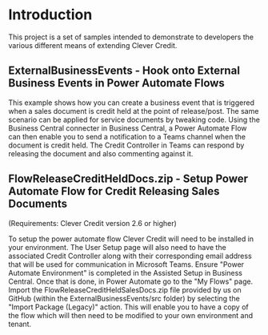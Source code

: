 # Introduction
This project is a set of samples intended to demonstrate to developers the various different means of extending Clever Credit.

## ExternalBusinessEvents - Hook onto External Business Events in Power Automate Flows
This example shows how you can create a business event that is triggered when a sales document is credit held at the point of release/post. The same scenario can be applied for service documents by tweaking code. Using the Business Central connecter in Business Central, a Power Automate Flow can then enable you to send a notification to a Teams channel when the document is credit held. The Credit Controller in Teams can respond by releasing the document and also commenting against it.

## FlowReleaseCreditHeldDocs.zip - Setup Power Automate Flow for Credit Releasing Sales Documents
<p>(Requirements: Clever Credit version 2.6 or higher)<p>
To setup the power automate flow Clever Credit will need to be installed in your environment. The User Setup page will also need to have the associated Credit Controller along with their corresponding email address that will be used for communication in Microsoft Teams. 
Ensure "Power Automate Environment" is completed in the Assisted Setup in Business Central. Once that is done, in Power Automate go to the "My Flows" page. Import the FlowReleaseCreditHeldSalesDocs.zip file provided by us on GitHub (within the ExternalBusinessEvents/src folder) by selecting the "Import Package (Legacy)" action. This will enable you to have a copy of the flow which will then need to be modified to your own environment and tenant. 
